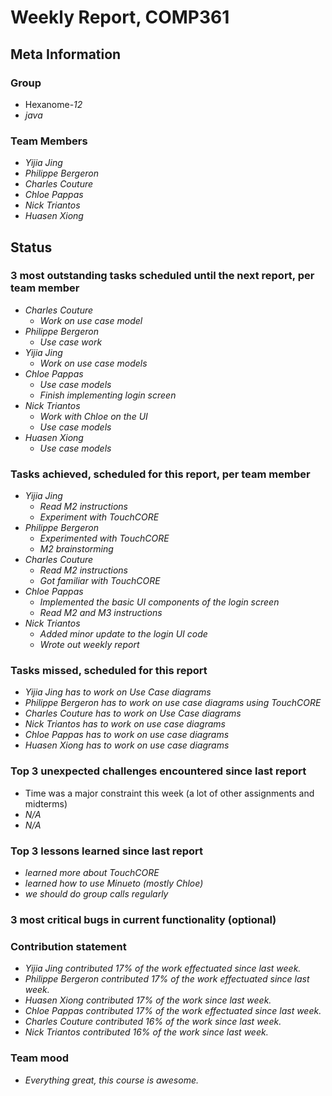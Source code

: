 # Weekly Report, COMP361

## Meta Information

### Group

 * Hexanome-*12*
 * *java*

### Team Members

 * *Yijia Jing*
 * *Philippe Bergeron*
 * *Charles Couture*
 * *Chloe Pappas*
 * *Nick Triantos*
 * *Huasen Xiong*

## Status

### 3 most outstanding tasks scheduled until the next report, per team member

 * *Charles Couture*
   * *Work on use case model*
 * *Philippe Bergeron*
   * *Use case work*
 * *Yijia Jing*
   * *Work on use case models*
 * *Chloe Pappas*
   * *Use case models*
   * *Finish implementing login screen*
 * *Nick Triantos*
   * *Work with Chloe on the UI*
   * *Use case models*
 * *Huasen Xiong*
   * *Use case models*

### Tasks achieved, scheduled for this report, per team member

 * *Yijia Jing*
   * *Read M2 instructions*
   * *Experiment with TouchCORE*
 * *Philippe Bergeron*
   * *Experimented with TouchCORE*
   * *M2 brainstorming*
*  *Charles Couture*
   * *Read M2 instructions*
   * *Got familiar with TouchCORE*
*  *Chloe Pappas*
   * *Implemented the basic UI components of the login screen*
   * *Read M2 and M3 instructions*
*  *Nick Triantos*
   * *Added minor update to the login UI code*
   * *Wrote out weekly report*

### Tasks missed, scheduled for this report

 * *Yijia Jing has to work on Use Case diagrams*
 * *Philippe Bergeron has to work on use case diagrams using TouchCORE*
 * *Charles Couture has to work on Use Case diagrams*
 * *Nick Triantos has to work on use case diagrams*
 * *Chloe Pappas has to work on use case diagrams*
 * *Huasen Xiong has to work on use case diagrams*

### Top 3 unexpected challenges encountered since last report

 * Time was a major constraint this week (a lot of other assignments and midterms)
 * *N/A*
 * *N/A*


### Top 3 lessons learned since last report

 * *learned more about TouchCORE*
 * *learned how to use Minueto (mostly Chloe)*
 * *we should do group calls regularly* 

### 3 most critical bugs in current functionality (optional)



### Contribution statement

 * *Yijia Jing contributed 17% of the work effectuated since last week.*
 * *Philippe Bergeron contributed 17% of the work effectuated since last week.*
 * *Huasen Xiong contributed 17% of the work since last week.*  
 * *Chloe Pappas contributed 17% of the work effectuated since last week.*
 * *Charles Couture contributed 16% of the work since last week.*
 * *Nick Triantos contributed 16% of the work since last week.*

### Team mood

 * *Everything great, this course is awesome.*
